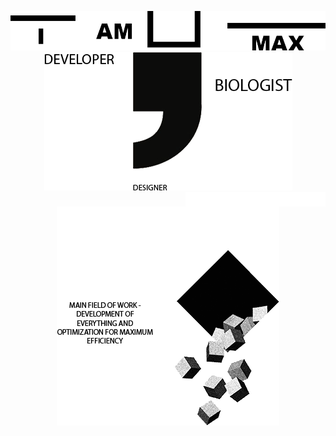 <p align="center">
  <img src="https://github.com/MaxBezs/MaxBezs/blob/main/headmain.png" alt="I AM MAX">
  <img src="https://github.com/MaxBezs/MaxBezs/blob/main/mainsphere.png" alt="My sphere">
  <img align="right" height="33%" src="https://github.com/MaxBezs/MaxBezs/blob/main/ssssx.png" alt="My sphere">
  <img src="https://github.com/MaxBezs/MaxBezs/blob/main/mainidea.png" alt="The main Ideas">
</p>

